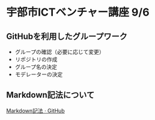 # 宇部市ICTベンチャー講座 9/6
## GitHubを利用したグループワーク
- グループの確認（必要に応じて変更）
- リポジトリの作成
- グループ名の決定
- モデレーターの決定
## Markdown記法について


[Markdown記法 · GitHub](https://gist.github.com/mignonstyle/083c9e1651d7734f84c99b8cf49d57fa)
